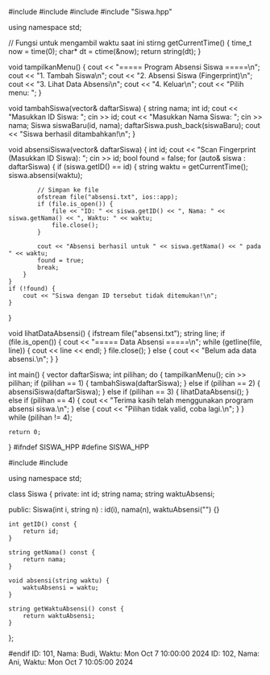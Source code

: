 #include <iostream>
#include <vector>
#include <ctime>
#include "Siswa.hpp"

using namespace std;

// Fungsi untuk mengambil waktu saat ini
stirng getCurrentTime() {
time_t now = time(0);
    char* dt = ctime(&now);
    return string(dt);
}

void tampilkanMenu() {
    cout << "===== Program Absensi Siswa =====\n";
    cout << "1. Tambah Siswa\n";
    cout << "2. Absensi Siswa (Fingerprint)\n";
    cout << "3. Lihat Data Absensi\n";
    cout << "4. Keluar\n";
    cout << "Pilih menu: ";
}

void tambahSiswa(vector<Siswa>& daftarSiswa) {
    string nama;
    int id;
    cout << "Masukkan ID Siswa: ";
    cin >> id;
    cout << "Masukkan Nama Siswa: ";
    cin >> nama;
    Siswa siswaBaru(id, nama);
    daftarSiswa.push_back(siswaBaru);
    cout << "Siswa berhasil ditambahkan!\n";
}

void absensiSiswa(vector<Siswa>& daftarSiswa) {
    int id;
    cout << "Scan Fingerprint (Masukkan ID Siswa): ";
    cin >> id;
    bool found = false;
    for (auto& siswa : daftarSiswa) {
        if (siswa.getID() == id) {
            string waktu = getCurrentTime();
            siswa.absensi(waktu);

            // Simpan ke file
            ofstream file("absensi.txt", ios::app);
            if (file.is_open()) {
                file << "ID: " << siswa.getID() << ", Nama: " << siswa.getNama() << ", Waktu: " << waktu;
                file.close();
            }

            cout << "Absensi berhasil untuk " << siswa.getNama() << " pada " << waktu;
            found = true;
            break;
        }
    }
    if (!found) {
        cout << "Siswa dengan ID tersebut tidak ditemukan!\n";
    }
}

void lihatDataAbsensi() {
    ifstream file("absensi.txt");
    string line;
    if (file.is_open()) {
        cout << "===== Data Absensi =====\n";
        while (getline(file, line)) {
            cout << line << endl;
        }
        file.close();
    } else {
        cout << "Belum ada data absensi.\n";
    }
}

int main() {
    vector<Siswa> daftarSiswa;
    int pilihan;
    do {
        tampilkanMenu();
        cin >> pilihan;
        if (pilihan == 1) {
            tambahSiswa(daftarSiswa);
        } else if (pilihan == 2) {
            absensiSiswa(daftarSiswa);
        } else if (pilihan == 3) {
            lihatDataAbsensi();
        } else if (pilihan == 4) {
            cout << "Terima kasih telah menggunakan program absensi siswa.\n";
        } else {
            cout << "Pilihan tidak valid, coba lagi.\n";
        }
    } while (pilihan != 4);

    return 0;
}
#ifndef SISWA_HPP
#define SISWA_HPP

#include <iostream>
#include <string>

using namespace std;

class Siswa {
private:
    int id;
    string nama;
    string waktuAbsensi;

public:
    Siswa(int i, string n) : id(i), nama(n), waktuAbsensi("") {}

    int getID() const {
        return id;
    }

    string getNama() const {
        return nama;
    }

    void absensi(string waktu) {
        waktuAbsensi = waktu;
    }

    string getWaktuAbsensi() const {
        return waktuAbsensi;
    }
};

#endif
ID: 101, Nama: Budi, Waktu: Mon Oct  7 10:00:00 2024
ID: 102, Nama: Ani, Waktu: Mon Oct  7 10:05:00 2024

